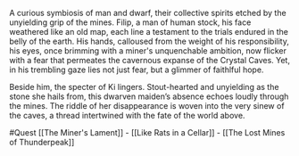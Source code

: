 A curious symbiosis of man and dwarf, their collective spirits etched by the unyielding grip of the mines. Filip, a man of human stock, his face weathered like an old map, each line a testament to the trials endured in the belly of the earth. His hands, calloused from the weight of his responsibility, his eyes, once brimming with a miner's unquenchable ambition, now flicker with a fear that permeates the cavernous expanse of the Crystal Caves. Yet, in his trembling gaze lies not just fear, but a glimmer of faithlful hope.

Beside him, the specter of Ki lingers. Stout-hearted and unyielding as the stone she hails from, this dwarven maiden’s absence echoes loudly through the mines. The riddle of her disappearance is woven into the very sinew of the caves, a thread intertwined with the fate of the world above.

#Quest [[The Miner's Lament]] - [[Like Rats in a Cellar]] - [[The Lost Mines of Thunderpeak]]